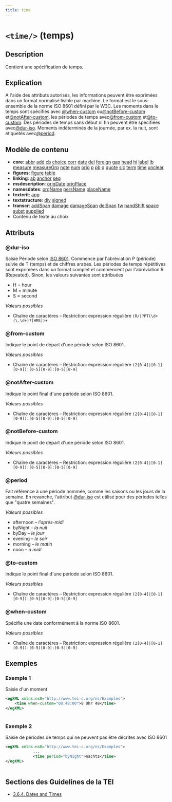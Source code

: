 ```yaml
---
title: time
---
```




# `<time/>` (temps)

## Description

Contient une spécification de temps.

## Explication

A l'aide des attributs autorisés, les informations peuvent être exprimées dans un format normalisé lisible par machine. Le format est le sous-ensemble de la norme ISO 8601 défini par le W3C. Les moments dans le temps sont spécifiés avec [@when-custom](#when-custom)  ou[@notBefore-custom](#notBefore-custom)  et[@notAfter-custom](#notAfter-custom), les périodes de temps avec[@from-custom](#from-custom)  et[@to-custom](#to-custom). Des périodes de temps sans début ni fin peuvent être spécifiées avec[@dur-iso](#dur-iso). Moments indéterminés de la journée, par ex. la nuit, sont étiquetés avec[@period](#period).

## Modèle de contenu

- **core**: [abbr](abbr.md) [add](add.md) [cb](cb.md) [choice](choice.md) [corr](corr.md) [date](date.md) [del](del.md) [foreign](foreign.md) [gap](gap.md) [head](head.md) [hi](hi.md) [label](label.md) [lb](lb.md) [measure](measure.md) [measureGrp](measureGrp.md) [note](note.md) [num](num.md) [orig](orig.md) [p](p.md) [pb](pb.md) [q](q.md) [quote](quote.md) [sic](sic.md) [term](term.md) [time](time.md) [unclear](unclear.md)
- **figures**: [figure](figure.md) [table](table.md)
- **linking**: [ab](ab.md) [anchor](anchor.md) [seg](seg.md)
- **msdescription**: [origDate](origDate.md) [origPlace](origPlace.md)
- **namesdates**: [orgName](orgName.md) [persName](persName.md) [placeName](placeName.md)
- **textcrit**: [app](app.md)
- **textstructure**: [div](div.md) [signed](signed.md)
- **transcr**: [addSpan](addSpan.md) [damage](damage.md) [damageSpan](damageSpan.md) [delSpan](delSpan.md) [fw](fw.md) [handShift](handShift.md) [space](space.md) [subst](subst.md) [supplied](supplied.md)
- Contenu de texte au choix

## Attributs

### @dur-iso

Saisie Période selon [ISO 8601](https://de.wikipedia.org/wiki/ISO_8601#Zeitspannen). Commence par l'abréviation P (période) suivie de T (temps) et de chiffres arabes. Les périodes de temps répétitives sont exprimées dans un format complet et commencent par l'abréviation R (Repeated). Sinon, les valeurs suivantes sont attribuées

- H = hour
- M = minute
- S = second

*Valeurs possibles*

- Chaîne de caractères – Restriction: expression régulière `(R/)?PT(\d+(\.\d+)?[HMS])+`

### @from-custom

Indique le point de départ d'une période selon ISO 8601. 

*Valeurs possibles*

- Chaîne de caractères – Restriction: expression régulière `(2[0-4]|[0-1][0-9]):[0-5][0-9]:[0-5][0-9]`

### @notAfter-custom

Indique le point final d'une période selon ISO 8601. 

*Valeurs possibles*

- Chaîne de caractères – Restriction: expression régulière `(2[0-4]|[0-1][0-9]):[0-5][0-9]:[0-5][0-9]`

### @notBefore-custom

Indique le point de départ d'une période selon ISO 8601. 

*Valeurs possibles*

- Chaîne de caractères – Restriction: expression régulière `(2[0-4]|[0-1][0-9]):[0-5][0-9]:[0-5][0-9]`

### @period

Fait référence à une période nommée, comme les saisons ou les jours de la semaine. En revanche, l'attribut [@dur-iso](#dur-iso)  est utilisé pour des périodes telles que "quatre semaines".

*Valeurs possibles*

- afternoon – *l’après-midi*
- byNight – *la nuit*
- byDay – *le jour*
- evening – *le soir*
- morning – *le matin*
- noon – *à midi*

### @to-custom

Indique le point final d'une période selon ISO 8601. 

*Valeurs possibles*

- Chaîne de caractères – Restriction: expression régulière `(2[0-4]|[0-1][0-9]):[0-5][0-9]:[0-5][0-9]`

### @when-custom

Spécifie une date conformément à la norme ISO 8601. 

*Valeurs possibles*

- Chaîne de caractères – Restriction: expression régulière `(2[0-4]|[0-1][0-9]):[0-5][0-9]:[0-5][0-9]`

## Exemples

### Exemple 1

Saisie d'un moment

```xml
<egXML xmlns:ns0="http://www.tei-c.org/ns/Examples">
    <time when-custom="08:48:00">8 Uhr 48</time>
</egXML>
               
```

### Exemple 2

Saisie de périodes de temps qui ne peuvent pas être décrites avec ISO 8601

```xml
<egXML xmlns:ns0="http://www.tei-c.org/ns/Examples">
            ...
            <time period="byNight">nachtz</time>
</egXML>
               
```

## Sections des Guidelines de la TEI

- [3.6.4. Dates and Times](https://www.tei-c.org/release/doc/tei-p5-doc/en/html/CO.html#CONADA)